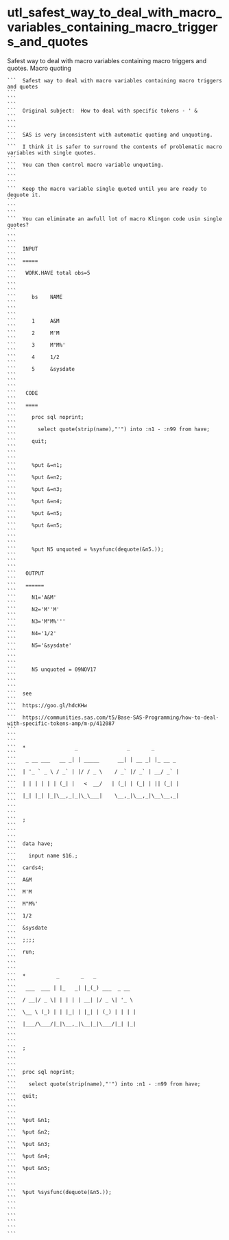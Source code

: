 # utl_safest_way_to_deal_with_macro_variables_containing_macro_triggers_and_quotes
Safest way to deal with macro variables containing macro triggers and quotes. Macro quoting

    ```  Safest way to deal with macro variables containing macro triggers and quotes                                                                                 ```
    ```                                                                                                                                                               ```
    ```  Original subject:  How to deal with specific tokens - ' &                                                                                                    ```
    ```                                                                                                                                                               ```
    ```  SAS is very inconsistent with automatic quoting and unquoting.                                                                                               ```
    ```  I think it is safer to surround the contents of problematic macro variables with single quotes.                                                              ```
    ```  You can then control macro variable unquoting.                                                                                                               ```
    ```                                                                                                                                                               ```
    ```  Keep the macro variable single quoted until you are ready to dequote it.                                                                                     ```
    ```                                                                                                                                                               ```
    ```  You can eliminate an awfull lot of macro Klingon code usin single quotes?                                                                                    ```
    ```                                                                                                                                                               ```
    ```  INPUT                                                                                                                                                        ```
    ```  =====                                                                                                                                                        ```
    ```   WORK.HAVE total obs=5                                                                                                                                       ```
    ```                                                                                                                                                               ```
    ```     bs    NAME                                                                                                                                                ```
    ```                                                                                                                                                               ```
    ```     1     A&M                                                                                                                                                 ```
    ```     2     M'M                                                                                                                                                 ```
    ```     3     M"M%'                                                                                                                                               ```
    ```     4     1/2                                                                                                                                                 ```
    ```     5     &sysdate                                                                                                                                            ```
    ```                                                                                                                                                               ```
    ```   CODE                                                                                                                                                        ```
    ```   ====                                                                                                                                                        ```
    ```     proc sql noprint;                                                                                                                                         ```
    ```       select quote(strip(name),"'") into :n1 - :n99 from have;                                                                                                ```
    ```     quit;                                                                                                                                                     ```
    ```                                                                                                                                                               ```
    ```     %put &=n1;                                                                                                                                                ```
    ```     %put &=n2;                                                                                                                                                ```
    ```     %put &=n3;                                                                                                                                                ```
    ```     %put &=n4;                                                                                                                                                ```
    ```     %put &=n5;                                                                                                                                                ```
    ```     %put &=n5;                                                                                                                                                ```
    ```                                                                                                                                                               ```
    ```     %put N5 unquoted = %sysfunc(dequote(&n5.));                                                                                                               ```
    ```                                                                                                                                                               ```
    ```   OUTPUT                                                                                                                                                      ```
    ```   ======                                                                                                                                                      ```
    ```     N1='A&M'                                                                                                                                                  ```
    ```     N2='M''M'                                                                                                                                                 ```
    ```     N3='M"M%'''                                                                                                                                               ```
    ```     N4='1/2'                                                                                                                                                  ```
    ```     N5='&sysdate'                                                                                                                                             ```
    ```                                                                                                                                                               ```
    ```     N5 unquoted = 09NOV17                                                                                                                                     ```
    ```                                                                                                                                                               ```
    ```  see                                                                                                                                                          ```
    ```  https://goo.gl/hdcKHw                                                                                                                                        ```
    ```  https://communities.sas.com/t5/Base-SAS-Programming/how-to-deal-with-specific-tokens-amp/m-p/412087                                                          ```
    ```                                                                                                                                                               ```
    ```  *                _                _       _                                                                                                                  ```
    ```   _ __ ___   __ _| | _____      __| | __ _| |_ __ _                                                                                                           ```
    ```  | '_ ` _ \ / _` | |/ / _ \    / _` |/ _` | __/ _` |                                                                                                          ```
    ```  | | | | | | (_| |   <  __/   | (_| | (_| | || (_| |                                                                                                          ```
    ```  |_| |_| |_|\__,_|_|\_\___|    \__,_|\__,_|\__\__,_|                                                                                                          ```
    ```                                                                                                                                                               ```
    ```  ;                                                                                                                                                            ```
    ```                                                                                                                                                               ```
    ```  data have;                                                                                                                                                   ```
    ```    input name $16.;                                                                                                                                           ```
    ```  cards4;                                                                                                                                                      ```
    ```  A&M                                                                                                                                                          ```
    ```  M'M                                                                                                                                                          ```
    ```  M"M%'                                                                                                                                                        ```
    ```  1/2                                                                                                                                                          ```
    ```  &sysdate                                                                                                                                                     ```
    ```  ;;;;                                                                                                                                                         ```
    ```  run;                                                                                                                                                         ```
    ```                                                                                                                                                               ```
    ```  *          _       _   _                                                                                                                                     ```
    ```   ___  ___ | |_   _| |_(_) ___  _ __                                                                                                                          ```
    ```  / __|/ _ \| | | | | __| |/ _ \| '_ \                                                                                                                         ```
    ```  \__ \ (_) | | |_| | |_| | (_) | | | |                                                                                                                        ```
    ```  |___/\___/|_|\__,_|\__|_|\___/|_| |_|                                                                                                                        ```
    ```                                                                                                                                                               ```
    ```  ;                                                                                                                                                            ```
    ```                                                                                                                                                               ```
    ```  proc sql noprint;                                                                                                                                            ```
    ```    select quote(strip(name),"'") into :n1 - :n99 from have;                                                                                                   ```
    ```  quit;                                                                                                                                                        ```
    ```                                                                                                                                                               ```
    ```  %put &n1;                                                                                                                                                    ```
    ```  %put &n2;                                                                                                                                                    ```
    ```  %put &n3;                                                                                                                                                    ```
    ```  %put &n4;                                                                                                                                                    ```
    ```  %put &n5;                                                                                                                                                    ```
    ```                                                                                                                                                               ```
    ```  %put %sysfunc(dequote(&n5.));                                                                                                                                ```
    ```                                                                                                                                                               ```
    ```                                                                                                                                                               ```
    ```                                                                                                                                                               ```

